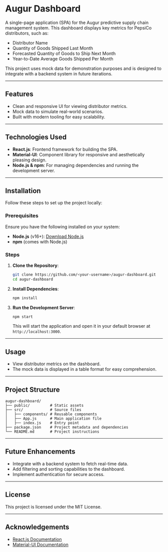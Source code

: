 # Augur Dashboard

A single-page application (SPA) for the Augur predictive supply chain management system. This dashboard displays key metrics for PepsiCo distributors, such as:
- Distributor Name
- Quantity of Goods Shipped Last Month
- Forecasted Quantity of Goods to Ship Next Month
- Year-to-Date Average Goods Shipped Per Month

This project uses mock data for demonstration purposes and is designed to integrate with a backend system in future iterations.

---

## Features
- Clean and responsive UI for viewing distributor metrics.
- Mock data to simulate real-world scenarios.
- Built with modern tooling for easy scalability.

---

## Technologies Used
- **React.js**: Frontend framework for building the SPA.
- **Material-UI**: Component library for responsive and aesthetically pleasing design.
- **Node.js & npm**: For managing dependencies and running the development server.

---

## Installation

Follow these steps to set up the project locally:

### Prerequisites
Ensure you have the following installed on your system:
- **Node.js** (v16+): [Download Node.js](https://nodejs.org/)
- **npm** (comes with Node.js)

### Steps
1. **Clone the Repository**:
   ```bash
   git clone https://github.com/<your-username>/augur-dashboard.git
   cd augur-dashboard
   ```

2. **Install Dependencies**:
   ```bash
   npm install
   ```

3. **Run the Development Server**:
   ```bash
   npm start
   ```
   This will start the application and open it in your default browser at `http://localhost:3000`.

---

## Usage
- View distributor metrics on the dashboard.
- The mock data is displayed in a table format for easy comprehension.

---

## Project Structure
```
augur-dashboard/
├── public/         # Static assets
├── src/            # Source files
│   ├── components/ # Reusable components
│   ├── App.js      # Main application file
│   ├── index.js    # Entry point
├── package.json    # Project metadata and dependencies
└── README.md       # Project instructions
```

---

## Future Enhancements
- Integrate with a backend system to fetch real-time data.
- Add filtering and sorting capabilities to the dashboard.
- Implement authentication for secure access.

---

## License
This project is licensed under the MIT License.

---

## Acknowledgements
- [React.js Documentation](https://reactjs.org/docs/getting-started.html)
- [Material-UI Documentation](https://mui.com/)
